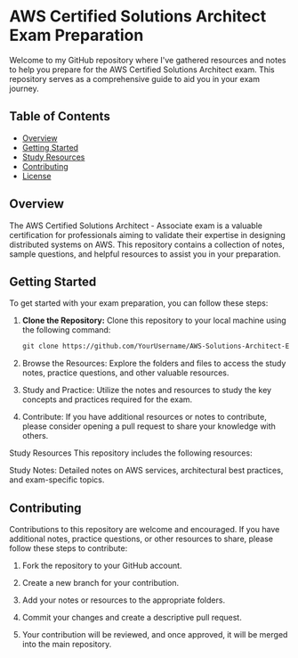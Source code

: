 # AWS Certified Solutions Architect Exam Preparation

Welcome to my GitHub repository where I've gathered resources and notes to help you prepare for the AWS Certified Solutions Architect exam. This repository serves as a comprehensive guide to aid you in your exam journey.

## Table of Contents

- [Overview](#overview)
- [Getting Started](#getting-started)
- [Study Resources](#study-resources)
- [Contributing](#contributing)
- [License](#license)

## Overview

The AWS Certified Solutions Architect - Associate exam is a valuable certification for professionals aiming to validate their expertise in designing distributed systems on AWS. This repository contains a collection of notes, sample questions, and helpful resources to assist you in your preparation.

## Getting Started

To get started with your exam preparation, you can follow these steps:

1. **Clone the Repository:** Clone this repository to your local machine using the following command:

   ```markdown
   git clone https://github.com/YourUsername/AWS-Solutions-Architect-Exam-Prep.git

2. Browse the Resources: Explore the folders and files to access the study notes, practice questions, and other valuable resources.

3. Study and Practice: Utilize the notes and resources to study the key concepts and practices required for the exam.

4. Contribute: If you have additional resources or notes to contribute, please consider opening a pull request to share your knowledge with others.

Study Resources
This repository includes the following resources:

Study Notes: Detailed notes on AWS services, architectural best practices, and exam-specific topics.

## Contributing

Contributions to this repository are welcome and encouraged. If you have additional notes, practice questions, or other resources to share, please follow these steps to contribute:

1. Fork the repository to your GitHub account.

2. Create a new branch for your contribution.

3. Add your notes or resources to the appropriate folders.

4. Commit your changes and create a descriptive pull request.

5. Your contribution will be reviewed, and once approved, it will be merged into the main repository.